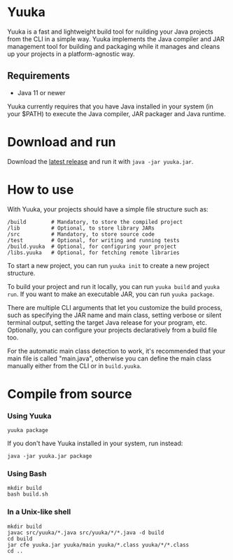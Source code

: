 # Yuuka
Yuuka is a fast and lightweight build tool for nuilding your Java projects from the CLI in a simple way. Yuuka implements the Java compiler and JAR management tool for building and packaging while it manages and cleans up your projects in a platform-agnostic way.

## Requirements
* Java 11 or newer

Yuuka currently requires that you have Java installed in your system (in your $PATH) to execute the Java compiler, JAR packager and Java runtime.

# Download and run
Download the [latest release](https://github.com/spacebanana420/yuuka/releases) and run it with `java -jar yuuka.jar`.

# How to use
With Yuuka, your projects should have a simple file structure such as:
```
/build        # Mandatory, to store the compiled project
/lib          # Optional, to store library JARs
/src          # Mandatory, to store source code
/test         # Optional, for writing and running tests
/build.yuuka  # Optional, for configuring your project
/libs.yuuka   # Optional, for fetching remote libraries
```

To start a new project, you can run `yuuka init` to create a new project structure.

To build your project and run it locally, you can run `yuuka build` and `yuuka run`. If you want to make an executable JAR, you can run `yuuka package`.

There are multiple CLI arguments that let you customize the build process, such as specifying the JAR name and main class, setting verbose or silent terminal output, setting the target Java release for your program, etc. Optionally, you can configure your projects declaratively from a build file too.

For the automatic main class detection to work, it's recommended that your main file is called "main.java", otherwise you can define the main class manually either from the CLI or in `build.yuuka`.

# Compile from source

### Using Yuuka
```
yuuka package
```
If you don't have Yuuka installed in your system, run instead:
```
java -jar yuuka.jar package
```

### Using Bash
```
mkdir build
bash build.sh
```

### In a Unix-like shell
```
mkdir build
javac src/yuuka/*.java src/yuuka/*/*.java -d build
cd build
jar cfe yuuka.jar yuuka/main yuuka/*.class yuuka/*/*.class
cd ..
```
